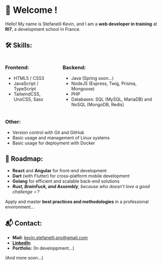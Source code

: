 # 🌟 Welcome !  
Hello! My name is Stefanelli Kevin, and I am a **web developer in training** at **RI7**, a development school in France.  

## 🛠️ Skills:  
<div style="display: flex; gap: 16px">
  <div style="padding-right: 24px;">
    <h3>Frontend:</h3>
    <ul style="padding-left: 28px;">
      <li >HTML5 / CSS3</li>
      <li>JavaScript / TypeScript</li>
      <li>TailwindCSS, UnoCSS, Sass</li>
    </ul>
  </div>
  <div>
    <h3>Backend:</h3>
    <ul style="padding-left: 28px;">
      <li>Java (Spring soon...)</li>
      <li>NodeJS (Express, Twig, Prisma, Mongoose)</li>
      <li>PHP</li>
      <li>Databases: SQL (MySQL, MariaDB) and NoSQL (MongoDB, Redis)</li>
    </ul>
  </div>
</div>

### Other:
- Version control with Git and GitHub  
- Basic usage and management of Linux systems
- Basic usage for deployment with Docker

## 🎯 Roadmap:  
  - **React** and **Angular** for front-end development  
  - **Dart** (with Flutter) for cross-platform mobile development  
  - **Golang** for efficient and scalable back-end solutions 
  - ***Rust, BrainFuck, and Assembly**, because who doesn’t love a good challenge 💀 ?* 

Apply and master **best practices and methodologies** in a professional environment...

## 📬 Contact:

 - **Mail:** kevin.stefanelli.pro@gmail.com
 - **[LinkedIn](https://www.linkedin.com/in/kevin-stefanelli-3b73a9222/)**
 - **Portfolio:** (In developpment...)

(And more soon...)
